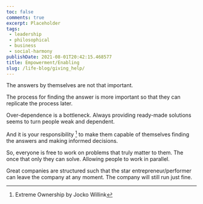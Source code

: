 ```yaml
---
toc: false
comments: true
excerpt: Placeholder 
tags:
 - leadership
 - philosophical
 - business
 - social-harmony
publishDate: 2021-08-01T20:42:15.468577
title: Empowerment/Enabling
slug: /life-blog/giving_help/
---
```


The answers by themselves are not that important.

The process for finding the answer is more important so that they can replicate the process later.

Over-dependence is a  bottleneck. Always providing ready-made solutions seems to turn people weak and dependent.

And it is your responsibility [^1] to make them capable of themselves finding the answers and making informed decisions.

So, everyone is free to work on problems that truly matter to them. The once that only they can solve. Allowing people to work in parallel.

Great companies are structured such that the star entrepreneur/performer can leave the company at any moment. The company will still run just fine.

[^1]: Extreme Ownership by Jocko Willink